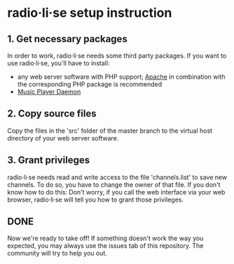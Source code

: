 # radio·li·se setup instruction

## 1. Get necessary packages

In order to work, radio·li·se needs some third party packages. If you want to use radio·li·se, you'll have to install:

* any web server software with PHP support; [Apache](https://github.com/apache/httpd) in combination with the corresponding PHP package is recommended
* [Music Player Daemon](https://github.com/MaxKellermann/MPD)

## 2. Copy source files

Copy the files in the 'src' folder of the master branch to the virtual host directory of your web server software.

## 3. Grant privileges

radio·li·se needs read and write access to the file 'channels.list' to save new channels. To do so, you have to change the owner of that file. If you don't know how to do this: Don't worry, if you call the web interface via your web browser, radio·li·se will tell you how to grant those privileges.

## DONE

Now we're ready to take off! If something doesn't work the way you expected, you may always use the issues tab of this repository. The community will try to help you out.
